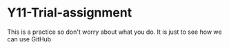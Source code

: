 # Y11-Trial-assignment
This is a practice so don't worry about what you do. It is just to see how we can use GitHub

